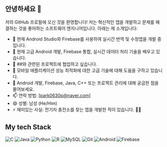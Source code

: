 ## 안녕하세요 👋

저의 GitHub 프로필에 오신 것을 환영합니다! 저는 혁신적인 앱을 개발하고 문제를 해결하는 것을 좋아하는 소프트웨어 엔지니어입니다. 아래는 제 소개입니다:

- 🔭 현재 Android Studio와 Firebase를 사용하여 실시간 번역 및 수정앱을 개발 중입니다.
- 🌱 현재 고급 Android 개발, Firebase 통합, 실시간 데이터 처리 기술을 배우고 있습니다.
- 👯 ##와 관련된 프로젝트에 협업하고 싶습니다.
- 🤔 모바일 애플리케이션 성능 최적화에 대한 고급 기술에 대해 도움을 구하고 있습니다.
- 💬 Android 개발, Firebase, Java, C++ 또는 프로젝트 관리에 대해 궁금한 점을 물어보세요.
- 📫 연락 방법: [park0630p@naver.com]
- 😄 성별: 남성 (He/Him)
- ⚡ 재미있는 사실: 전기차 충전소를 찾는 앱을 개발한 적이 있습니다. 🚗🔌




<h2> My tech Stack </h2>

![C](https://img.shields.io/badge/-C-00599C?style=for-the-badge&logo=c&logoColor=ffffff)
![Java](https://img.shields.io/badge/-Java-007396?style=for-the-badge&logo=java&logoColor=ffffff)
![Python](https://img.shields.io/badge/-Python-3776AB?style=for-the-badge&logo=python&logoColor=ffffff)
![R](https://img.shields.io/badge/-R-276DC3?style=for-the-badge&logo=r&logoColor=ffffff)
![MySQL](https://img.shields.io/badge/-MySQL-4479A1?style=for-the-badge&logo=mysql&logoColor=ffffff)
![Git](https://img.shields.io/badge/-Git-F05032?style=for-the-badge&logo=git&logoColor=ffffff)
![Android](https://img.shields.io/badge/-Android-3DDC84?style=for-the-badge&logo=android&logoColor=ffffff)
![Firebase](https://img.shields.io/badge/-Firebase-FFCA28?style=for-the-badge&logo=firebase&logoColor=ffffff)
